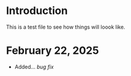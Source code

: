 # Introduction
This is a test file to see how things will loook like.

# February 22, 2025
* Added... _bug fix_